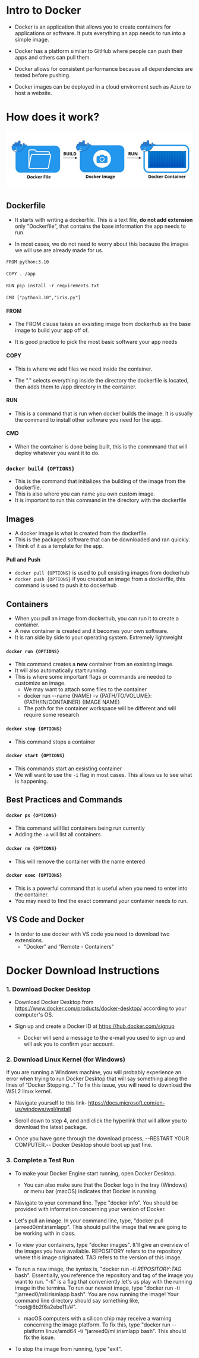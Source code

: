 # Intro to Docker
- Docker is an application that allows you to create containers for applications or software. It puts everything an app needs to run into a simple image.

- Docker has a platform similar to GitHub where people can push their apps and others can pull them.

- Docker allows for consistent performance because all dependencies are tested before pushing.

- Docker images can be deployed in a cloud enviroment such as Azure to host a website.

# How does it work?

![](res/image1.jpg)

## Dockerfile
- It starts with writing a dockerfile. This is a text file, __do not add extension__ only "Dockerfile", that contains the base information the app needs to run.

- In most cases, we do not need to worry about this because the images we will use are already made for us.

```
FROM python:3.10

COPY . /app

RUN pip install -r requirements.txt

CMD ["python3.10","iris.py"]
```

#### FROM
- The FROM clause takes an exsisting image from dockerhub as the base image to build your app off of.

- It is good practice to pick the most basic software your app needs

#### COPY
- This is where we add files we need inside the container. 

- The "." selects everything inside the directory the dockerfile is located, then adds them to /app directory in the container.

#### RUN
- This is a command that is run when docker builds the image. It is usually the command to install other software you need for the app.

#### CMD
- When the container is done being built, this is the commmand that will deploy whatever you want it to do.

### `docker build {OPTIONS}` 
- This is the command that initializes the building of the image from the dockerfile.
- This is also where you can name you own custom image.
- It is important to run this command in the directory with the dockerfile

## Images
- A docker image is what is created from the dockerfile.
- This is the packaged software that can be downloaded and ran quickly.
- Think of it as a template for the app.

#### Pull and Push
- `docker pull {OPTIONS}` is used to pull exsisting images from dockerhub
- `docker push {OPTIONS}` if you created an image from a dockerfile, this command is used to push it to dockerhub

## Containers 
- When you pull an image from dockerhub, you can run it to create a container.
- A new container is created and it becomes your own software.
- It is ran side by side to your operating system. Extremely lightweight

#### `docker run {OPTIONS}`
- This command creates a __new__ container from an exsisting image. 
- It will also automatically start running
- This is where some important flags or commands are needed to customize an image.
  - We may want to attach some files to the container
  - docker run --name {NAME} -v {PATH/TO/VOLUME}:{PATH/IN/CONTAINER} {IMAGE NAME}
  - The path for the container workspace will be different and will require some research

#### `docker stop {OPTIONS}`
- This command stops a container

#### `docker start {OPTIONS}`
- This commands start an exsisting container
- We will want to use the `-i` flag in most cases. This allows us to see what is happening.

## Best Practices and Commands

#### `docker ps {OPTIONS}`
- This command will list containers being run currently
- Adding the `-a` will list all containers 

#### `docker rm {OPTIONS}`
- This will remove the container with the name entered

#### `docker exec {OPTIONS}`
- This is a powerful command that is useful when you need to enter into the container.
- You may need to find the exact command your container needs to run.

## VS Code and Docker
- In order to use docker with VS code you need to download two extensions.
  - "Docker" and "Remote - Containers"

# Docker Download Instructions

### 1. Download Docker Desktop

- Download Docker Desktop from https://www.docker.com/products/docker-desktop/ according to your computer's OS.

- Sign up and create a Docker ID at https://hub.docker.com/signup
    - Docker will send a message to the e-mail you used to sign up and will ask you to confirm your account.

### 2. Download Linux Kernel (for Windows)

If you are running a Windows machine, you will probably experience an error when trying to run Docker Desktop that will say something along the lines of "Docker Stopping..." To fix this issue, you will need to download the WSL2 linux kernel.

- Navigate yourself to this link- https://docs.microsoft.com/en-us/windows/wsl/install

- Scroll down to step 4, and and click the hyperlink that will allow you to download the latest package.

- Once you have gone through the download process, --RESTART YOUR COMPUTER.-- Docker Desktop should boot up just fine.

### 3. Complete a Test Run

- To make your Docker Engine start running, open Docker Desktop.
    - You can also make sure that the Docker logo in the tray (Windows) or menu bar (macOS) indicates that Docker is running

- Navigate to your command line. Type "docker info". You should be provided with information concerning your version of Docker.

- Let's pull an image. In your command line, type, "docker pull jarreed0/ml:irismlapp". This should pull the image that we are going to be working with in class.

- To view your containers, type "docker images". It'll give an overview of the images you have available. REPOSITORY refers to the repository where this image originated. TAG refers to the version of this image.

- To run a new image, the syntax is, "docker run -ti *REPOSITORY*:*TAG* bash". Essentially, you reference the repository and tag of the image you want to run. "-ti" is a flag that conveniently let's us play with the running image in the termina. To run our newest image, type "docker run -ti "jarreed0/ml:irismlapp bash". You are now running the image! Your command line directory should say something like, "root@6b2f6a2ebe11:/#".
    - macOS computers with a silicon chip may receive a warning concerning the image platform. To fix this, type "docker run --platform linux/amd64 -ti "jarreed0/ml:irismlapp bash". This should fix the issue.

- To stop the image from running, type "exit".
